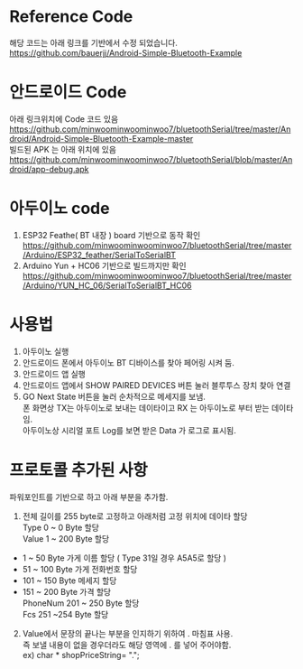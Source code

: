 # Reference Code   
해당 코드는 아래 링크를 기반에서 수정 되었습니다.     
https://github.com/bauerjj/Android-Simple-Bluetooth-Example    

# 안드로이드 Code    
아래 링크위치에 Code 코드 있음   
https://github.com/minwoominwoominwoo7/bluetoothSerial/tree/master/Android/Android-Simple-Bluetooth-Example-master   
빌드된 APK 는 아래 위치에 있음   
https://github.com/minwoominwoominwoo7/bluetoothSerial/blob/master/Android/app-debug.apk    

# 아두이노 code 
1. ESP32 Feathe( BT 내장 ) board 기반으로 동작 확인    
https://github.com/minwoominwoominwoo7/bluetoothSerial/tree/master/Arduino/ESP32_feather/SerialToSerialBT   
2. Arduino Yun + HC06 기반으로 빌드까지만 확인   
https://github.com/minwoominwoominwoo7/bluetoothSerial/tree/master/Arduino/YUN_HC_06/SerialToSerialBT_HC06   

# 사용법    
1. 아두이노 실행   
2. 안드로이드 폰에서 아두이노 BT 디바이스를 찾아 페어링 시켜 둠.   
3. 안드로이드 앱 실행   
4. 안드로이드 앱에서 SHOW PAIRED DEVICES 버튼 눌러 블루투스 장치 찾아 연결   
5. GO Next State 버튼을 눌러 순차적으로 메세지를 보냄.   
   폰 화면상 TX는 아두이노로 보내는  데이타이고 RX 는 아두이노로 부터 받는 데이타임.   
   아두이노상 시리얼 포트 Log를 보면 받은 Data 가  로그로 표시됨.  

# 프로토콜 추가된 사항    
파워포인트를 기반으로 하고 아래 부분을 추가함.     
1. 전체 길이를 255 byte로 고정하고 아래처럼 고정 위치에 데이타 할당    
Type 0 ~ 0 Byte 할당   
Value 1 ~ 200 Byte 할당   
 - 1 ~ 50 Byte 가게 이름 할당  ( Type 31일 경우 A5A5로 할당 )   
 - 51 ~ 100 Byte 가게 전화번호 할당    
 - 101 ~ 150 Byte 메세지 할당  
 - 151 ~ 200 Byte 가격 할당  
PhoneNum 201 ~ 250 Byte 할당  
Fcs 251 ~254 Byte 할당  
2. Value에서 문장의 끝나는 부분을 인지하기 위하여 . 마침표 사용.    
  즉 보낼 내용이 없을 경우더라도 해당 영역에 . 를 넣어 주어야함.   
  ex) char * shopPriceString= ".";  


